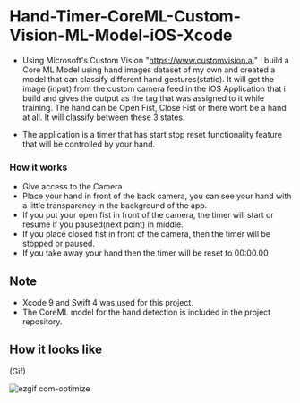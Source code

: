 # Hand-Timer-CoreML-Custom-Vision-ML-Model-iOS-Xcode

* Using Microsoft's Custom Vision "https://www.customvision.ai" I build a Core ML Model using hand images dataset of my own and created a model that can classify different hand gestures(static). It will get the image (input) from the custom camera feed in the iOS Application that i build and gives the output as the tag that was assigned to it while training. The hand can be Open Fist, Close Fist or there wont be a hand at all. It will classify between these 3 states.

* The application is a timer that has start stop reset functionality feature that will be controlled by your hand.

### How it works
- Give access to the Camera
- Place your hand in front of the back camera, you can see your hand with a little transparency in the background of the app.
- If you put your open fist in front of the camera, the timer will start or resume if you paused(next point) in middle.
- If you place closed fist in front of the camera, then the timer will be stopped or paused.
- If you take away your hand then the timer will be reset to 00:00.00

## Note
* Xcode 9 and Swift 4 was used for this project.
* The CoreML model for the hand detection is included in the project repository.

## How it looks like
(Gif)

![ezgif com-optimize](https://user-images.githubusercontent.com/15246084/41507647-1b027e54-7254-11e8-94c8-6c234f20ce40.gif)
